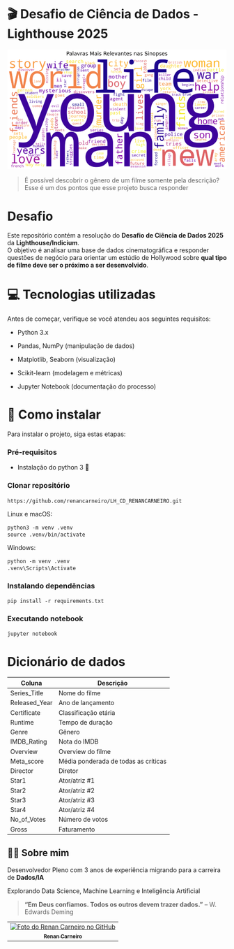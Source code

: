 # 🎬 Desafio de Ciência de Dados - Lighthouse 2025

<img src="images/word-cloud.png" alt="imagem">

> É possível descobrir o gênero de um filme somente pela descrição? Esse é um dos pontos que esse projeto busca responder

# Desafio

Este repositório contém a resolução do **Desafio de Ciência de Dados 2025** da **Lighthouse/Indicium**.  
O objetivo é analisar uma base de dados cinematográfica e responder questões de negócio para orientar um estúdio de Hollywood sobre **qual tipo de filme deve ser o próximo a ser desenvolvido**.




# 💻 Tecnologias utilizadas

Antes de começar, verifique se você atendeu aos seguintes requisitos:

- Python 3.x

- Pandas, NumPy (manipulação de dados)

- Matplotlib, Seaborn (visualização)

- Scikit-learn (modelagem e métricas)

- Jupyter Notebook (documentação do processo)

# 🚀 Como instalar
Para instalar o projeto, siga estas etapas:

### Pré-requisitos 
- Instalação do python 3 🐍

### Clonar repositório 

```
https://github.com/renancarneiro/LH_CD_RENANCARNEIRO.git
```



Linux e macOS:

```
python3 -m venv .venv
source .venv/bin/activate
```

Windows:

```
python -m venv .venv
.venv\Scripts\Activate
```

### Instalando dependências
```
pip install -r requirements.txt
```


### Executando notebook
```
jupyter notebook
```

# Dicionário de dados

| Coluna               | Descrição                                                |
| ----------------- | ---------------------------------------------------------------- |
| Series_Title        | Nome do filme |
| Released_Year       |  Ano de lançamento |
| Certificate       | Classificação etária |
| Runtime       | Tempo de duração |
| Genre       | Gênero |
| IMDB_Rating       | Nota do IMDB |
| Overview       | Overview do filme |
| Meta_score       | Média ponderada de todas as críticas |
| Director       | Diretor |
| Star1       | Ator/atriz #1 |
| Star2       | Ator/atriz #2 |
| Star3       | Ator/atriz #3 |
| Star4       | Ator/atriz #4 |
| No_of_Votes       | Número de votos |
| Gross       | Faturamento |


## 👨‍💻 Sobre mim

Desenvolvedor Pleno com 3 anos de experiência migrando para a carreira de **Dados/IA**  

Explorando Data Science, Machine Learning e Inteligência Artificial  
> **“Em Deus confiamos. Todos os outros devem trazer dados.”**  – W. Edwards Deming



<table>
  <tr>
    <td align="center">
      <a href="#" title="Renan Carneiro">
        <img src="https://media.licdn.com/dms/image/v2/D4D03AQGCeXdChV2A3A/profile-displayphoto-shrink_800_800/profile-displayphoto-shrink_800_800/0/1685195351864?e=1760572800&v=beta&t=XbEtNrVmfDg7PSyscMd9BIIfYt_eHGMl0pv2XWkUv_0" width="100px;" alt="Foto do Renan Carneiro no GitHub"/><br>
        <sub>
          <b>Renan Carneiro</b>
        </sub>
      </a>
    </td>

  </tr>
</table>